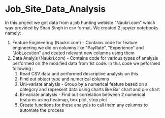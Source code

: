 # Job_Site_Data_Analysis

In this project we got data from a job hunting webiste "Naukri.com" which was provided by Shan Singh in csv format. We created 2 jupyter notebooks namely:

1. Feature Engineering (Naukri.com) - Contains code for feature engineering we did on columns like "PayRate", "Experience" and "JobLocation" and ceated relevant new columns using them
2. Data Analyis (Naukri.com) - Contains code for various types of analysis performed on the modified data from 1st code. In this code we peformed following :
     1. Read CSV data and performed descriptive analysis on this
     2. Find out object type and numerical columns
     4. Uni-variate analysis - Group by a numerical feature based on a category and represent data using charts like Bar chart and pie 			 			chart
     5. Bi-variate analysis - Find out correlation between 2 numerical features using heatmap, box plot, strip plot
     6. Create functions for these analysis to call them any columns to automate the process

